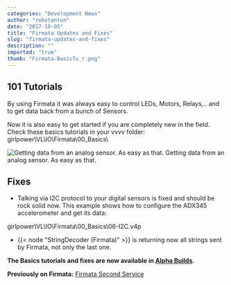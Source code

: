 ```yaml
---
categories: "Development News"
author: "robotanton"
date: "2017-10-05"
title: "Firmata Updates and Fixes"
slug: "firmata-updates-and-fixes"
description: ""
imported: "true"
thumb: "Firmata-BasicTu_r.png"
---
```



##  101 Tutorials
By using Firmata it was always easy to control LEDs, Motors, Relays,.. and to get data back from a bunch of Sensors.

Now it is also easy to get started if you are completely new in the field.
Check these basics tutorials in your vvvv folder:
 girlpower\VL\IO\Firmata\00_Basics\

![Getting data from an analog sensor. As easy as that.](Firmata-BasicTu_r.png) 
Getting data from an analog sensor. As easy as that.

##  Fixes
* Talking via I2C protocol to your digital sensors is fixed and should be rock solid now. This example shows how to configure the ADX345 accelerometer and get its data:

 girlpower\VL\IO\Firmata\00_Basics\06-I2C.v4p

* {{< node "StringDecoder (Firmata)" >}} is returning now all strings sent by Firmata, not only the last one.

**The Basics tutorials and fixes are now available in [Alpha Builds](https://vvvv.org/downloads/previews).**

**Previously on Firmata:**
[Firmata Second Service](/blog/2016/firmata-second-service)